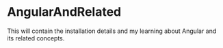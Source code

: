 # AngularAndRelated
This will contain the installation details and my learning about Angular and its related concepts. 
